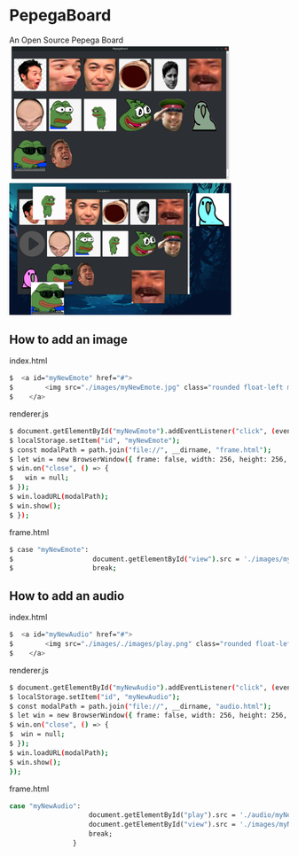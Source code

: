 # PepegaBoard
An Open Source Pepega Board
<br><img src="https://github.com/d43m0nhLInt3r/PepegaBoard/raw/master/images/PepegaBoard.png" width="400px">
<img src="https://github.com/d43m0nhLInt3r/PepegaBoard/raw/master/images/PepegaBoard2.png" width="400px">
## How to add an image
index.html
```bash
$  <a id="myNewEmote" href="#">
$        <img src="./images/myNewEmote.jpg" class="rounded float-left mb-5 mr-3" style="width:200px; height:200px;">
$    </a>
```
renderer.js
```bash
$ document.getElementById("myNewEmote").addEventListener("click", (event) => {
$ localStorage.setItem("id", "myNewEmote");
$ const modalPath = path.join("file://", __dirname, "frame.html");
$ let win = new BrowserWindow({ frame: false, width: 256, height: 256, alwaysOnTop: true });
$ win.on("close", () => {
$   win = null;
$ });
$ win.loadURL(modalPath);
$ win.show();
$ });
```
frame.html
```bash
$ case "myNewEmote":
$                    document.getElementById("view").src = './images/myNewEmote.jpg';
$                    break;
```
## How to add an audio
index.html
```bash
$  <a id="myNewAudio" href="#">
$        <img src="./images/./images/play.png" class="rounded float-left mb-5 mr-3" style="width:200px; height:200px;">
$    </a>
```
renderer.js
```bash
$ document.getElementById("myNewAudio").addEventListener("click", (event) => {
$ localStorage.setItem("id", "myNewAudio");
$ const modalPath = path.join("file://", __dirname, "audio.html");
$ let win = new BrowserWindow({ frame: false, width: 256, height: 256, alwaysOnTop: true });
$ win.on("close", () => {
$  win = null;
$ });
$ win.loadURL(modalPath);
$ win.show();
});
```
frame.html
```bash
case "myNewAudio":
                    document.getElementById("play").src = './audio/myNewAudio.mp3';
                    document.getElementById("view").src = './images/myNewAudio.jpg';
                    break;
                }
```
